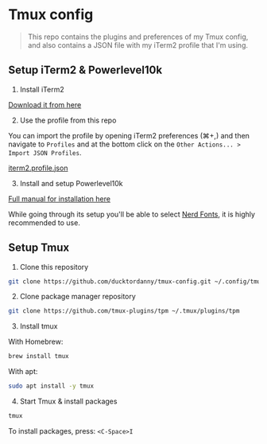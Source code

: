 # Tmux config

> This repo contains the plugins and preferences of my Tmux config, and also contains a JSON file with my iTerm2 profile that I'm using.

## Setup iTerm2 & Powerlevel10k

1. Install iTerm2

[Download it from here](https://iterm2.com/downloads.html)

2. Use the profile from this repo

You can import the profile by opening iTerm2 preferences (⌘+,) and then navigate to `Profiles` and at the bottom click on the `Other Actions... > Import JSON Profiles`.

[iterm2.profile.json](./iterm2.profile.json)

3. Install and setup Powerlevel10k

[Full manual for installation here](https://github.com/romkatv/powerlevel10k)

While going through its setup you'll be able to select [Nerd Fonts](https://github.com/ryanoasis/nerd-fonts), it is highly recommended to use.

## Setup Tmux

1. Clone this repository

```sh
git clone https://github.com/ducktordanny/tmux-config.git ~/.config/tmux
```

2. Clone package manager repository

```sh
git clone https://github.com/tmux-plugins/tpm ~/.tmux/plugins/tpm
```

3. Install tmux

With Homebrew:

```sh
brew install tmux
```

With apt:

```sh
sudo apt install -y tmux
```

4. Start Tmux & install packages

```sh
tmux
```

To install packages, press: `<C-Space>I`



